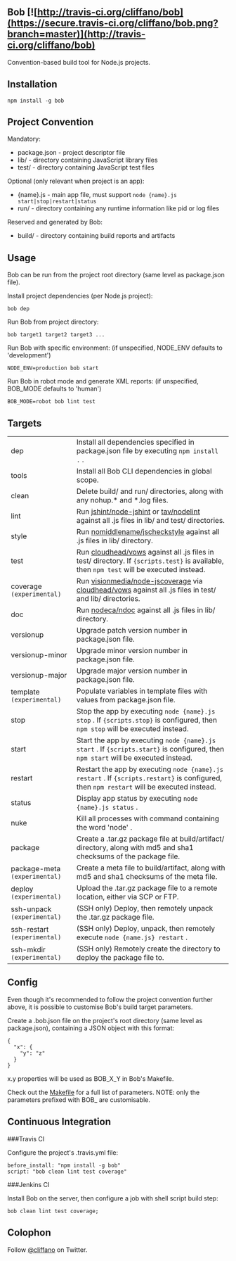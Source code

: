 Bob [![http://travis-ci.org/cliffano/bob](https://secure.travis-ci.org/cliffano/bob.png?branch=master)](http://travis-ci.org/cliffano/bob)
---

Convention-based build tool for Node.js projects.

Installation
------------

    npm install -g bob

Project Convention
------------------

Mandatory:

* package.json - project descriptor file
* lib/ - directory containing JavaScript library files
* test/ - directory containing JavaScript test files

Optional (only relevant when project is an app):

* {name}.js - main app file, must support `node {name}.js start|stop|restart|status`
* run/ - directory containing any runtime information like pid or log files

Reserved and generated by Bob:

* build/ - directory containing build reports and artifacts

Usage
-----

Bob can be run from the project root directory (same level as package.json file).

Install project dependencies (per Node.js project):

    bob dep
    
Run Bob from project directory:

    bob target1 target2 target3 ...

Run Bob with specific environment:
(if unspecified, NODE_ENV defaults to 'development')

    NODE_ENV=production bob start

Run Bob in robot mode and generate XML reports:
(if unspecified, BOB_MODE defaults to 'human')

    BOB_MODE=robot bob lint test
    
Targets
-------

<table>
  <tr>
    <td>dep</td>
    <td>Install all dependencies specified in package.json file by executing <code>npm install .</code> .</td>
  </tr>
  <tr>
    <td>tools</td>
    <td>Install all Bob CLI dependencies in global scope.</td>
  </tr>
  <tr>
    <td>clean</td>
    <td>Delete build/ and run/ directories, along with any nohup.* and *.log files.</td>
  </tr>
  <tr>
    <td>lint</td>
    <td>Run <a href=http://github.com/jshint/node-jshint">jshint/node-jshint</a> or <a href=http://github.com/tav/nodelint">tav/nodelint</a> against all .js files in lib/ and test/ directories.</td>
  </tr>
  <tr>
    <td>style</td>
    <td>Run <a href=http://github.com/nomiddlename/jscheckstyle">nomiddlename/jscheckstyle</a> against all .js files in lib/ directory.</td>
  </tr>
  <tr>
    <td>test</td>
    <td>Run <a href=http://github.com/cloudhead/vows">cloudhead/vows</a> against all .js files in test/ directory. If <code>{scripts.test}</code> is available, then <code>npm test</code> will be executed instead.</td>
  </tr>
  <tr>
    <td>coverage <code>(experimental)</code></td>
    <td>Run <a href=http://github.com/visionmedia/node-jscoverage">visionmedia/node-jscoverage</a> via <a href=http://github.com/cloudhead/vows">cloudhead/vows</a> against all .js files in test/ and lib/ directories.</td>
  </tr>
  <tr>
    <td>doc</td>
    <td>Run <a href=http://github.com/nodeca/ndoc">nodeca/ndoc</a> against all .js files in lib/ directory.</td>
  </tr>
  <tr>
    <td>versionup</td>
    <td>Upgrade patch version number in package.json file.</td>
  </tr>
  <tr>
    <td>versionup-minor</td>
    <td>Upgrade minor version number in package.json file.</td>
  </tr>
  <tr>
    <td>versionup-major</td>
    <td>Upgrade major version number in package.json file.</td>
  </tr>
  <tr>
    <td>template <code>(experimental)</code></td>
    <td>Populate variables in template files with values from package.json file.</td>
  </tr>
  <tr>
    <td>stop</td>
    <td>Stop the app by executing <code>node {name}.js stop</code> . If <code>{scripts.stop}</code> is configured, then <code>npm stop</code> will be executed instead.</td>
  </tr>
  <tr>
    <td>start</td>
    <td>Start the app by executing <code>node {name}.js start</code> . If <code>{scripts.start}</code> is configured, then <code>npm start</code> will be executed instead.</td>
  </tr>
  <tr>
    <td>restart</td>
    <td>Restart the app by executing <code>node {name}.js restart</code>  . If <code>{scripts.restart}</code> is configured, then <code>npm restart</code> will be executed instead.</td>
  </tr>
  <tr>
    <td>status</td>
    <td>Display app status by executing <code>node {name}.js status</code> .</td>
  </tr>
  <tr>
    <td>nuke</td>
    <td>Kill all processes with command containing the word 'node' .</td>
  </tr>
  <tr>
    <td>package</td>
    <td>Create a .tar.gz package file at build/artifact/ directory, along with md5 and sha1 checksums of the package file.</td>
  </tr>
  <tr>
    <td>package-meta <code>(experimental)</code></td>
    <td>Create a meta file to build/artifact, along with md5 and sha1 checksums of the meta file.</td>
  </tr>
  <tr>
    <td>deploy <code>(experimental)</code></td>
    <td>Upload the .tar.gz package file to a remote location, either via SCP or FTP.</td>
  </tr>
  <tr>
    <td>ssh-unpack <code>(experimental)</code></td>
    <td>(SSH only) Deploy, then remotely unpack the .tar.gz package file.</td>
  </tr>
  <tr>
    <td>ssh-restart <code>(experimental)</code></td>
    <td>(SSH only) Deploy, unpack, then remotely execute <code>node {name.js} restart</code> .</td>
  </tr>
  <tr>
    <td>ssh-mkdir <code>(experimental)</code></td>
    <td>(SSH only) Remotely create the directory to deploy the package file to.</td>
  </tr>
</table>

Config
------

Even though it's recommended to follow the project convention further above, it is possible to customise Bob's build target parameters.

Create a .bob.json file on the project's root directory (same level as package.json), containing a JSON object with this format:

    {
      "x": {
        "y": "z"
      }
    }

x.y properties will be used as BOB_X_Y in Bob's Makefile.

Check out the [Makefile](https://github.com/cliffano/bob/blob/master/conf/Makefile) for a full list of parameters. NOTE: only the parameters prefixed with BOB_ are customisable.

Continuous Integration
----------------------

###Travis CI

Configure the project's .travis.yml file:

    before_install: "npm install -g bob"
    script: "bob clean lint test coverage"

###Jenkins CI

Install Bob on the server, then configure a job with shell script build step:

    bob clean lint test coverage;

Colophon
--------

Follow [@cliffano](http://twitter.com/cliffano) on Twitter.